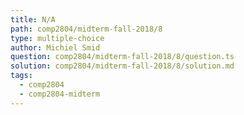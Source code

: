 ```yaml
---
title: N/A
path: comp2804/midterm-fall-2018/8
type: multiple-choice
author: Michiel Smid
question: comp2804/midterm-fall-2018/8/question.ts
solution: comp2804/midterm-fall-2018/8/solution.md
tags:
  - comp2804
  - comp2804-midterm
---
```

